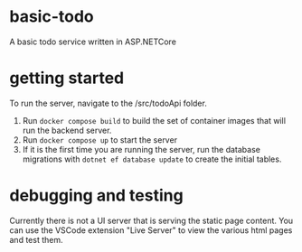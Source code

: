 # basic-todo
A basic todo service written in ASP.NETCore

# getting started
To run the server, navigate to the /src/todoApi folder.
1. Run `docker compose build` to build the set of container images that will run the backend server.
2. Run `docker compose up` to start the server
3. If it is the first time you are running the server, run the database migrations with `dotnet ef database update` to create the initial tables.

# debugging and testing
Currently there is not a UI server that is serving the static page content. You can use the VSCode extension "Live Server" to view the various html pages and test them.